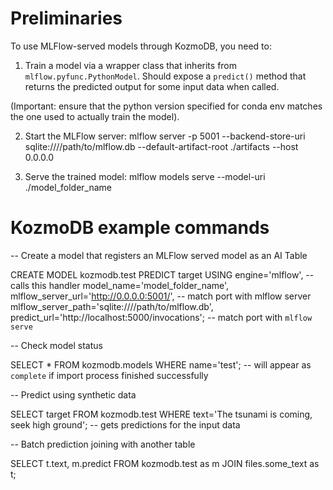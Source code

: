 # Preliminaries

To use MLFlow-served models through KozmoDB, you need to:

1) Train a model via a wrapper class that inherits from `mlflow.pyfunc.PythonModel`. Should expose a `predict()` method that returns the predicted output for some input data when called. 
   
(Important: ensure that the python version specified for conda env matches the one used to actually train the model).

2) Start the MLFlow server:
mlflow server -p 5001 --backend-store-uri sqlite:////path/to/mlflow.db --default-artifact-root ./artifacts --host 0.0.0.0

3) Serve the trained model: 
mlflow models serve --model-uri ./model_folder_name


# KozmoDB example commands

-- Create a model that registers an MLFlow served model as an AI Table

CREATE MODEL kozmodb.test
PREDICT target
USING
engine='mlflow',  -- calls this handler
model_name='model_folder_name',
mlflow_server_url='http://0.0.0.0:5001/',  -- match port with mlflow server
mlflow_server_path='sqlite:////path/to/mlflow.db',
predict_url='http://localhost:5000/invocations';  -- match port with `mlflow serve`


-- Check model status

SELECT * FROM kozmodb.models WHERE name='test';  -- will appear as `complete` if import process finished successfully


-- Predict using synthetic data

SELECT target
FROM kozmodb.test
WHERE text='The tsunami is coming, seek high ground';  -- gets predictions for the input data


-- Batch prediction joining with another table

SELECT t.text, m.predict
FROM kozmodb.test as m
JOIN files.some_text as t;
